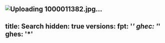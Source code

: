![Uploading 1000011382.jpg…]()
---
title: Search
hidden: true
versions:
  fpt: '*'
  ghec: '*'
  ghes: '*'
---

